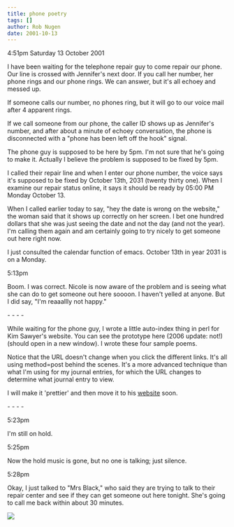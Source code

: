 ```yaml
---
title: phone poetry
tags: []
author: Rob Nugen
date: 2001-10-13
---
```


<p class=date>4:51pm Saturday 13 October 2001</p>

<p>I have been waiting for the telephone repair guy to
come repair our phone.  Our line is crossed with
Jennifer's next door.  If you call her number, her
phone rings and our phone rings.  We can answer, but
it's all echoey and messed up.</p>

<p>If someone calls our number, no phones ring, but it
will go to our voice mail after 4 apparent rings.</p>

<p>If we call someone from our phone, the caller ID
shows up as Jennifer's number, and after about a
minute of echoey conversation, the phone is
disconnected with a "phone has been left off the hook"
signal.</p>

<p>The phone guy is supposed to be here by 5pm.  I'm
not sure that he's going to make it.  Actually I
believe the problem is supposed to be fixed by
5pm.</p>

<p>I called their repair line and when I enter our
phone number, the voice says it's supposed to be fixed
by October 13th, 2031  (twenty thirty one).  When I
examine our repair status online, it says it should be
ready by 05:00 PM Monday October 13.</p>

<p>When I called earlier today to say, "hey the date
is wrong on the website," the woman said that it shows
up correctly on her screen.  I bet one hundred dollars
that she was just seeing the date and not the day (and
not the year).  I'm calling them again and am
certainly going to try nicely to get someone out here
right now.</p>

<p>I just consulted the calendar function of emacs. 
October 13th in year 2031 is on a Monday.</p>

<p class=date>5:13pm</p>

<p>Boom.  I was correct.  Nicole is now aware of the
problem and is seeing what she can do to get someone
out here soooon.  I haven't yelled at anyone.  But I
did say, "I'm reaaallly not happy."</p>

<p>- - - -</p>

<p>While waiting for the phone guy, I wrote a little
auto-index thing in perl for Kim Sawyer's website. 
You can see the prototype <! a target="new"
href="https://www.robnugen.com/cgi-local/poetry.pl">here (2006 update: not!)<! /a>
(should open in a new window).  I wrote these four
sample poems.</p>

<p>Notice that the URL doesn't change when you click
the different links.  It's all using method=post
behind the scenes.  It's a more advanced technique
than what I'm using for my journal entries, for which
the URL changes to determine what journal entry to
view.</p>

<p>I will make it 'prettier' and then move it to his
<a
href="https://www.spiritblueeagle.com">website</a>
soon.</p>

<p>- - - -</p>

<p class=date>5:23pm</p>

<p>I'm still on hold.</p>

<p class=date>5:25pm</p>

<p>Now the hold music is gone, but no one is talking;
just silence.</p>

<p class=date>5:28pm</p>

<p>Okay, I just talked to "Mrs Black," who said they
are trying to talk to their repair center and see if
they can get someone out here tonight.  She's going to
call me back within about 30 minutes.</p>

<p><img src="/images/rob/wL-ROB.gif"/></p>
